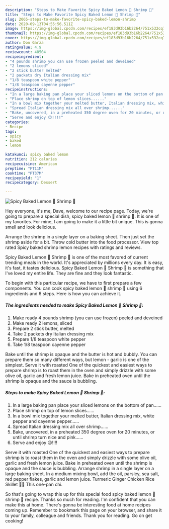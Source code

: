 ```yaml
---
description: "Steps to Make Favorite Spicy Baked Lemon 🍋 Shrimp 🍤"
title: "Steps to Make Favorite Spicy Baked Lemon 🍋 Shrimp 🍤"
slug: 2065-steps-to-make-favorite-spicy-baked-lemon-shrimp
date: 2020-09-13T04:55:56.511Z
image: https://img-global.cpcdn.com/recipes/ef183d93b16b2264/751x532cq70/spicy-baked-lemon-🍋-shrimp-🍤-recipe-main-photo.jpg
thumbnail: https://img-global.cpcdn.com/recipes/ef183d93b16b2264/751x532cq70/spicy-baked-lemon-🍋-shrimp-🍤-recipe-main-photo.jpg
cover: https://img-global.cpcdn.com/recipes/ef183d93b16b2264/751x532cq70/spicy-baked-lemon-🍋-shrimp-🍤-recipe-main-photo.jpg
author: Don Garza
ratingvalue: 4.9
reviewcount: 48504
recipeingredient:
- "4 pounds shrimp you can use frozen peeled and deveined"
- "2 lemons sliced"
- "2 stick butter melted"
- "2 packets dry Italian dressing mix"
- "1/8 teaspoon white pepper"
- "1/8 teaspoon cayenne pepper"
recipeinstructions:
- "In a large baking pan place your sliced lemons on the bottom of pan......"
- "Place shrimp on top of lemon slices......"
- "In a bowl mix together your melted butter, Italian dressing mix, white pepper and cayenne pepper......"
- "Spread Italian dressing mix all over shrimp......"
- "Bake, uncovered, in a preheated 350 degree oven for 20 minutes, or until shrimp turn nice and pink......"
- "Serve and enjoy 😉!!!!"
categories:
- Recipe
tags:
- spicy
- baked
- lemon

katakunci: spicy baked lemon 
nutrition: 212 calories
recipecuisine: American
preptime: "PT11M"
cooktime: "PT37M"
recipeyield: "1"
recipecategory: Dessert

---
```



![Spicy Baked Lemon 🍋 Shrimp 🍤](https://img-global.cpcdn.com/recipes/ef183d93b16b2264/751x532cq70/spicy-baked-lemon-🍋-shrimp-🍤-recipe-main-photo.jpg)

Hey everyone, it's me, Dave, welcome to our recipe page. Today, we're going to prepare a special dish, spicy baked lemon 🍋 shrimp 🍤. It is one of my favorites. For mine, I am going to make it a little bit unique. This is gonna smell and look delicious.

Arrange the shrimp in a single layer on a baking sheet. Then just set the shrimp aside for a bit. Throw cold butter into the food processor. View top rated Spicy baked shrimp lemon recipes with ratings and reviews.

Spicy Baked Lemon 🍋 Shrimp 🍤 is one of the most favored of current trending meals in the world. It's appreciated by millions every day. It is easy, it's fast, it tastes delicious. Spicy Baked Lemon 🍋 Shrimp 🍤 is something that I've loved my entire life. They are fine and they look fantastic.


To begin with this particular recipe, we have to first prepare a few components. You can cook spicy baked lemon 🍋 shrimp 🍤 using 6 ingredients and 6 steps. Here is how you can achieve it.

<!--inarticleads1-->

##### The ingredients needed to make Spicy Baked Lemon 🍋 Shrimp 🍤:

1. Make ready 4 pounds shrimp (you can use frozen) peeled and deveined
1. Make ready 2 lemons, sliced
1. Prepare 2 stick butter, melted
1. Take 2 packets dry Italian dressing mix
1. Prepare 1/8 teaspoon white pepper
1. Take 1/8 teaspoon cayenne pepper


Bake until the shrimp is opaque and the butter is hot and bubbly. You can prepare them so many different ways, but lemon - garlic is one of the simplest. Serve it with roasted One of the quickest and easiest ways to prepare shrimp is to roast them in the oven and simply drizzle with some olive oil, garlic and fresh lemon juice. Bake in preheated oven until the shrimp is opaque and the sauce is bubbling. 

<!--inarticleads2-->

##### Steps to make Spicy Baked Lemon 🍋 Shrimp 🍤:

1. In a large baking pan place your sliced lemons on the bottom of pan......
1. Place shrimp on top of lemon slices......
1. In a bowl mix together your melted butter, Italian dressing mix, white pepper and cayenne pepper......
1. Spread Italian dressing mix all over shrimp......
1. Bake, uncovered, in a preheated 350 degree oven for 20 minutes, or until shrimp turn nice and pink......
1. Serve and enjoy 😉!!!!


Serve it with roasted One of the quickest and easiest ways to prepare shrimp is to roast them in the oven and simply drizzle with some olive oil, garlic and fresh lemon juice. Bake in preheated oven until the shrimp is opaque and the sauce is bubbling. Arrange shrimp in a single layer on a large baking sheet. In a medium mixing bowl, add the oil, parsley, sea salt, red pepper flakes, garlic and lemon juice. Turmeric Ginger Chicken Rice Skillet 🌱🍋 This one-pan chi. 

So that's going to wrap this up for this special food spicy baked lemon 🍋 shrimp 🍤 recipe. Thanks so much for reading. I'm confident that you can make this at home. There's gonna be interesting food at home recipes coming up. Remember to bookmark this page on your browser, and share it to your family, colleague and friends. Thank you for reading. Go on get cooking!
